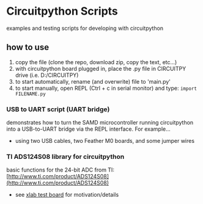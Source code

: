 # Circuitpython Scripts
examples and testing scripts for developing with circuitpython

## how to use
1. copy the file (clone the repo, download zip, copy the text, etc...)
2. with circuitpython board plugged in, place the .py file in CIRCUITPY drive (i.e. D:/CIRCUITPY)
3. to start automatically, rename (and overwrite) file to 'main.py'
4. to start manually, open REPL (Ctrl + c in serial monitor) and type: `import FILENAME.py`

### USB to UART script (UART bridge)
demonstrates how to turn the SAMD microcontroller running circuitpython into a USB-to-UART bridge via the REPL interface.
For example...
* using two USB cables, two Feather M0 boards, and some jumper wires

### TI ADS124S08 library for circuitpython
basic functions for the 24-bit ADC from TI: [http://www.ti.com/product/ADS124S08](http://www.ti.com/product/ADS124S08)
* see [xlab test board](https://github.com/maholli/XTB) for motivation/details
